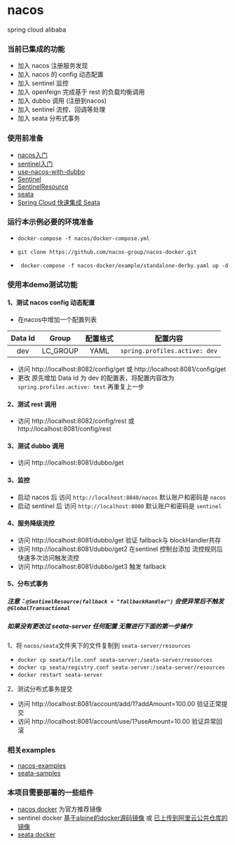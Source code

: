 # nacos   
spring cloud alibaba
### 当前已集成的功能
* 加入 nacos 注册服务发现
* 加入 nacos 的 config 动态配置
* 加入 sentinel 监控
* 加入 openfeign 完成基于 rest 的负载均衡调用
* 加入 dubbo 调用 (注册到nacos)
* 加入 sentinel 流控、回调等处理
* 加入 seata 分布式事务

### 使用前准备
* [nacos入门](https://nacos.io/zh-cn/docs/quick-start.html)
* [sentinel入门](https://github.com/alibaba/Sentinel/wiki/%E6%8E%A7%E5%88%B6%E5%8F%B0#2-%E5%90%AF%E5%8A%A8%E6%8E%A7%E5%88%B6%E5%8F%B0)
* [use-nacos-with-dubbo](https://nacos.io/zh-cn/docs/use-nacos-with-dubbo.html)
* [Sentinel](https://github.com/alibaba/Sentinel/wiki/%E4%B8%BB%E6%B5%81%E6%A1%86%E6%9E%B6%E7%9A%84%E9%80%82%E9%85%8D#dubbo) 
* [SentinelResource](https://github.com/alibaba/Sentinel/wiki/%E6%B3%A8%E8%A7%A3%E6%94%AF%E6%8C%81) 
* [seata](https://seata.io/zh-cn/docs/user/quickstart.html) 
* [Spring Cloud 快速集成 Seata](https://github.com/seata/seata-samples/blob/master/doc/quick-integration-with-spring-cloud.md) 

### 运行本示例必要的环境准备
* ``` docker-compose -f nacos/docker-compose.yml ``` 

* ```git clone https://github.com/nacos-group/nacos-docker.git```

* ``` docker-compose -f nacos-docker/example/standalone-derby.yaml up -d```

### 使用本demo测试功能
#### 1、测试 nacos config 动态配置 
* 在nacos中增加一个配置列表 

|Data Id | Group    | 配置格式  | 配置内容 |
| :----: | :----: | :----:  | :----:  |
|dev     | LC_GROUP  | YAML    | ```spring.profiles.active: dev``` |

* 访问 http://localhost:8082/config/get 或  http://localhost:8081/config/get
* 更改 原先增加 Data Id 为 dev 的配置表，将配置内容改为 ```spring.profiles.active: test``` 再重复上一步

#### 2、测试 rest 调用
* 访问 http://localhost:8082/config/rest 或 http://localhost:8081/config/rest

#### 3、测试 dubbo 调用
* 访问 http://localhost:8081/dubbo/get

#### 3、监控
* 启动 nacos 后 访问 ``` http://localhost:8848/nacos ``` 默认账户和密码是 ```nacos```
* 启动 sentinel 后 访问 ``` http://localhost:8080 ``` 默认账户和密码是 ```sentinel```

#### 4、服务降级流控
* 访问 http://localhost:8081/dubbo/get   验证 fallback与 blockHandler共存
* 访问 http://localhost:8081/dubbo/get2  在sentinel 控制台添加 流控规则后快速多次访问触发流控
* 访问 http://localhost:8081/dubbo/get3  触发 fallback

#### 5、分布式事务 
##### 注意：``` @SentinelResource(fallback = "fallbackHandler") ``` 会使异常后不触发 ```@GlobalTransactional ``` 
#####  如果没有更改过 seata-server 任何配置 无需进行下面的第一步操作
1、将 ``` nacos/seata ```文件夹下的文件复制到 ```seata-server/resources``` 
* ```docker cp seata/file.conf seata-server:/seata-server/resources```
* ```docker cp seata/registry.conf seata-server:/seata-server/resources```
* ```docker restart seata-server```

2、测试分布式事务提交
* 访问 http://localhost:8081/account/add/1?addAmount=100.00  验证正常提交
* 访问 http://localhost:8081/account/use/1?useAmount=10.00   验证异常回滚

### 相关examples
* [nacos-examples](https://github.com/nacos-group/nacos-examples) 
* [seata-samples](https://github.com/seata/seata-samples) 

### 本项目需要部署的一些组件
* [nacos docker](https://nacos.io/en-us/docs/quick-start-docker.html) 为官方推荐镜像  
* sentinel docker [基于alpine的docker源码镜像](https://github.com/liuchengts/nacos/tree/master/sentinel) 或 [已上传到阿里云公共仓库的镜像](https://cr.console.aliyun.com/repository/cn-hangzhou/lcts/sentinel-dashboard/details)
* [seata docker](https://seata.io/zh-cn/docs/ops/deploy-by-docker.html)
